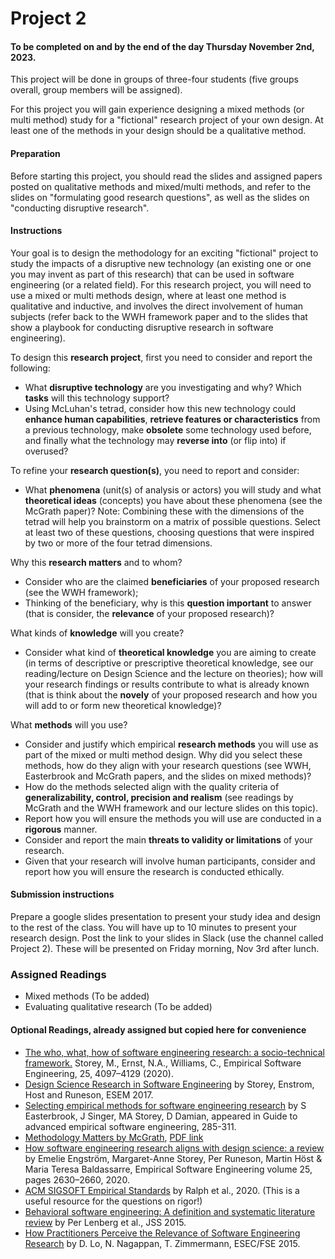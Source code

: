 
# Project 2 
#### To be completed on and by the end of the day Thursday November 2nd, 2023.

This project will be done in groups of three-four students (five groups overall, group members will be assigned).

For this project you will gain experience designing a mixed methods (or multi method) study for a "fictional" research project of your own design. At least one of the methods in your design should be a qualitative method.  

#### Preparation

Before starting this project, you should read the slides and assigned papers posted on qualitative methods and mixed/multi methods, and refer to the slides on "formulating good research questions", as well as the slides on "conducting disruptive research". 

#### Instructions

Your goal is to design the methodology for an exciting "fictional" project to study the impacts of a disruptive new technology (an existing one or one you may invent as part of this research) that can be used in software engineering (or a related field).  For this research project, you will need to use a mixed or multi methods design, where at least one method is qualitative and inductive, and involves the direct involvement of human subjects (refer back to the WWH framework paper and to the slides that show a playbook for conducting disruptive research in software engineering).

To design this **research project**, first you need to consider and report the following: 
- What **disruptive technology** are you investigating and why? Which **tasks** will this technology support?
- Using McLuhan's tetrad, consider how this new technology could **enhance human capabilities**, **retrieve features or characteristics** from a previous technology, make **obsolete** some technology used before, and finally what the technology may **reverse into** (or flip into) if overused?

To refine your **research question(s)**, you need to report and consider:
- What **phenomena** (unit(s) of analysis or actors) you will study and what **theoretical ideas** (concepts) you have about these phenomena (see the McGrath paper)? Note: Combining these with the dimensions of the tetrad will help you brainstorm on a matrix of possible questions.  Select at least two of these questions, choosing questions that were inspired by two or more of the four tetrad dimensions. 

Why this **research matters** and to whom? 
- Consider who are the claimed **beneficiaries** of your proposed research (see the WWH framework);
- Thinking of the beneficiary, why is this **question important** to answer (that is consider, the **relevance** of your proposed research)?

What kinds of **knowledge** will you create?
- Consider what kind of **theoretical knowledge** you are aiming to create (in terms of descriptive or prescriptive theoretical knowledge, see our reading/lecture on Design Science and the lecture on theories); how will your research findings or results contribute to what is already known (that is think about the **novely** of your proposed research and how you will add to or form new theoretical knowledge)? 

What **methods** will you use?
- Consider and justify which empirical **research methods** you will use as part of the mixed or multi method design.  Why did you select these methods, how do they align with your research questions (see WWH, Easterbrook and McGrath papers, and the slides on mixed methods)? 
- How do the methods selected align with the quality criteria of **generalizability, control, precision and realism** (see readings by McGrath and the WWH framework and our lecture slides on this topic).
- Report how you will ensure the methods you will use are conducted in a **rigorous** manner. 
- Consider and report the main **threats to validity or limitations** of your research. 
- Given that your research will involve human participants, consider and report how you will ensure the research is conducted ethically. 

#### Submission instructions
Prepare a google slides presentation to present your study idea and design to the rest of the class.  You will have up to 10 minutes to present your research design.  Post the link to your slides in Slack (use the channel called Project 2). These will be presented on Friday morning, Nov 3rd after lunch.

### Assigned Readings 
- Mixed methods (To be added)
- Evaluating qualitative research (To be added)

#### Optional Readings, already assigned but copied here for convenience

- [The who, what, how of software engineering research: a socio-technical framework.](https://link.springer.com/article/10.1007%2Fs10664-020-09858-z) Storey, M., Ernst, N.A., Williams, C.,  Empirical Software Engineering, 25, 4097–4129 (2020).
- [Design Science Research in Software Engineering](http://chisel.cs.uvic.ca/pubs/storey-ESEM2017.pdf) by Storey, Enstrom, Host and Runeson, ESEM 2017.
- [Selecting empirical methods for software engineering research](https://www.cin.ufpe.br/~fmcf2/Doutorado/2008-Guide%20to%20Advanced%20Empirical%20Software%20Engineering.pdf#page=289) by S Easterbrook, J Singer, MA Storey, D Damian, appeared in Guide to advanced empirical software engineering, 285-311.
- [Methodology Matters by McGrath](https://www.sciencedirect.com/science/article/pii/B9780080515748500194), [PDF link](https://hci.stanford.edu/courses/cs376/2014/readings/mcgrath_methodology_matters.pdf)
- [How software engineering research aligns with design science: a review](https://link.springer.com/article/10.1007/s10664-020-09818-7) by Emelie Engström, Margaret-Anne Storey, Per Runeson, Martin Höst & Maria Teresa Baldassarre, Empirical Software Engineering volume 25, pages 2630–2660, 2020.
- [ACM SIGSOFT Empirical Standards](https://www2.sigsoft.org/EmpiricalStandards/tools/) by Ralph et al., 2020.  (This is a useful resource for the questions on rigor!)
- [Behavioral software engineering: A definition and systematic literature review](https://www.sciencedirect.com/science/article/abs/pii/S0164121215000989) by Per Lenberg et al., JSS 2015.
- [How Practitioners Perceive the Relevance of Software Engineering Research](http://thomas-zimmermann.com/publications/files/lo-esecfse-2015.pdf) by D. Lo, N. Nagappan, T. Zimmermann, ESEC/FSE 2015.


